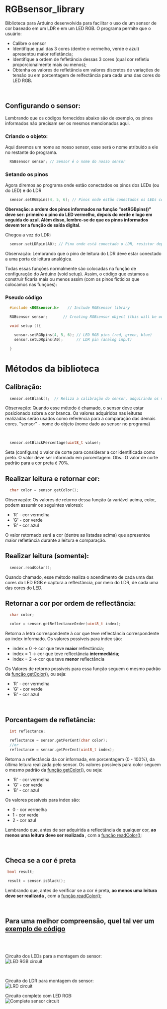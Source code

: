 # RGBsensor_library

Biblioteca para Arduino desenvolvida para facilitar o uso de um sensor de cor baseado em um LDR e em um LED RGB. O programa permite que o usuário:
<ul>
  <li>Calibre o sensor</li>
  <li>Identifique qual das 3 cores (dentre o vermelho, verde e azul) apresentou maior refletância;</li>
  <li>Identifique a ordem de fefletância dessas 3 cores (qual cor refletiu proporcionalmente mais ou menos);</li>
  <li>Obtenha os valores de refletância em valores discretos de variações de tensão ou em porcentagem de relfectância para cada uma das cores do LED RGB.</>
</ul>

</br>

## Configurando o sensor:
  Lembrando que os códigos fornecidos abaixo são de exemplo, os pinos informados não precisam ser os mesmos mencionados aqui.
### Criando o objeto:
  Aqui daremos um nome ao nosso sensor, esse será o nome atribuido a ele no restante do programa.
  ```cpp
    RGBsensor sensor; // Sensor é o nome do nosso sensor
  ```
### Setando os pinos
  Agora diremos ao programa onde estão conectados os pinos dos LEDs (ou do LED) e do LDR
  ```cpp
    sensor.setRGBpins(4, 5, 6); // Pinos onde estão conectados os LEDs coloridos, respectivamente vermelho, verde e azul
  ```
  <strong>
  Obervação: a ordem dos pinos informados na função "setRGBpins()" deve ser: primeiro o pino do LED vermelho, depois do verde e logo em seguida do azul. Além disso, lembre-se de que os pinos informados devem ter a função de saída digital.
  </strong>
  
  Chegou a vez do LDR:
  
  ```cpp
    sensor.setLDRpin(A0); // Pino onde está conectado o LDR, resistor dependente de luz
  ```
  Observação: Lembrando que o pino de leitura do LDR deve estar conectado a uma porta de leitura analógica.

  Todas essas funções normalmente são colocadas na função de configuração do Arduino (void setup). Assim, o código que estamos a construir ficaria mais ou menos assim (com os pinos fictícios que colocamos nas funçoes):
  ### Pseudo código
```ino
  #include <RGBsensor.h>	// Include RGBsensor library

  RGBsensor sensor;	      // Creating RGBsensor object (this will be our sensor's name)

  void setup (){

    sensor.setRGBpins(4, 5, 6); // LED RGB pins (red, green, blue)
    sensor.setLDRpins(A0);      // LDR pin (analog input)

  }
```

# Métodos da biblioteca
 ## Calibração:
  ```cpp
    sensor.setBlank();  // Reliza a calibração do sensor, adquirindo os valores de refletência na cor branca
  ```
  Observação: Quando esse método é chamado, o sensor deve estar posicionado sobre a cor branca. Os valores adquiridos nas leituras realizadas serão usados como referência para a comparação das demais cores.
  "sensor" - nome do objeto (nome dado ao sensor no programa)

<br>

  ```cpp
    sensor.setBlackPercentage(uint8_t value);
  ```
  Seta (configura) o valor de corte para considerar a cor identificada como preto. O valor deve ser informado em porcentagem.
  Obs.: O valor de corte padrão para a cor preta é 70%.
<br>

## Realizar leitura e retornar cor:
  ```cpp
    char color = sensor.getColor();
  ```
  Observação: Os valores de retorno dessa função (a variável acima, color, podem assumir os seguintes valores):
  <ul>
    <li>'R' - cor vermelha</li>
    <li>'G' - cor verde</li>
    <li>'B' - cor azul</li>
  </ul>
  O valor retornado será a cor (dentre as listadas acima) que apresentou maior refletância durante a leitura e comparação.


## Realizar leitura (somente):
  ```cpp
    sensor.readColor();
  ```
  Quando chamado, esse método realiza o acendimento de cada uma das cores do LED RGB e captura a reflectância, por meio do LDR, de cada uma das cores do LED.

## Retornar a cor por ordem de reflectância:
```cpp
  char color;

  color = sensor.getReflectanceOrder(uint8_t index);
```
  Retorna a letra correspondente à cor que teve reflectância correspondente ao index informado.
  Os valores possíveis para index são:
  <ul>
    <li>index = 0 -> cor que teve <strong>maior</strong> reflectância;</li>
    <li>index = 1 -> cor que teve reflectância <strong>intermediária</strong>;</li>
    <li>index = 2 -> cor que teve <strong>menor</strong> reflectância</li>
  </ul>

  Os Valores de retorno possíveis para essa função seguem o mesmo padrão da <a href="https://github.com/hugo-max-m-teixeira/RGBsensor_library#realizar-leitura-e-retornar-cor">função getColor()</a>, ou seja:
   <ul>
    <li>'R' - cor vermelha</li>
    <li>'G' - cor verde</li>
    <li>'B' - cor azul</li>
  </ul>

<br>

## Porcentagem de refletância:
```cpp
  int reflectance;

  reflectance = sensor.getPerCent(char color);
  //or
  reflectance = sensor.getPerCent(uint8_t index);
```
  Retorna a reflectância da cor informada, em porcentagem (0 - 100%), da última leitura realizada pelo sensor. Os valores possíveis para color seguem o mesmo padrão da <a href="https://github.com/hugo-max-m-teixeira/RGBsensor_library#realizar-leitura-e-retornar-cor">função getColor()</a>, ou seja:
   <ul>
    <li>'R' - cor vermelha</li>
    <li>'G' - cor verde</li>
    <li>'B' - cor azul</li>
  </ul>

  Os valores possíveis para index são:
   <ul>
    <li>0 - cor vermelha</li>
    <li>1 - cor verde</li>
    <li>2 - cor azul</li>
  </ul>

  Lembrando que, antes de ser adquirida a reflectância de qualquer cor, <strong>ao menos uma leitura deve ser realizada </strong>, com a <a href="https://github.com/hugo-max-m-teixeira/RGBsensor_library#realizar-leitura-somente">função readColor()</a>;

<br>

## Checa se a cor é preta
 ```cpp
  bool result;

  result = sensor.isBlack();
```
 Lembrando que, antes de verificar se a cor é preta, <strong>ao menos uma leitura deve ser realizada </strong>, com a <a href="https://github.com/hugo-max-m-teixeira/RGBsensor_library#realizar-leitura-somente">função readColor()</a>;

<br>

## Para uma melhor compreensão, quel tal ver um <a href="https://github.com/hugo-max-m-teixeira/RGBsensor_library/blob/master/examples/simple_color_identification/simple_color_identification.ino">exemplo de código</a>

<br><br>

Circuito dos LEDs para a montagem do sensor:
<br>
<centered>
<img src="https://lh3.googleusercontent.com/pw/AM-JKLX6JTpDHBP50dBqnG3bwnBzCkpaOF5wh4Fc9OgkYYe0CTNVMIpVxwUcUVzozkrkBF8ycurTQ2PYptZy5M6mjgJZi2IMfWKmt_VVAEeanrl9aEFmdDf4HogreXLsuzyqFEEEBVEHVj7i2zUQJyHUIlI=w523-h479-no?authuser=0" alt="LED RGB circuit">
</centered>

<br>

Circuito do LDR para montagem do sensor:
<br>
<centered>
<img src="https://lh3.googleusercontent.com/pw/AM-JKLVooRc7L8dB-TpldFEa9NZW3qI8LndtBVRrxjRPF1sbqRHDUFajTqYL70ggdA9lcXr9AL6yvvAdMhLznOt9NNCJVk-8OQvFuIDkToBRSDWkpjIf7yZDGHMFhxj4lHYPR-bTEU_-e_D2nyoZTQWTCb8=w423-h417-no?authuser=0" alt="LRD circuit">
</centered>

Circuito completo com LED RGB:
<br>
<img class="teste" src="https://lh3.googleusercontent.com/pw/AL9nZEUd7jZHjX4IssW9GO13bndIgVJQnCKGh9MjIqKscCKwm8PItvW2EFku8Rm-Ffj9u3meC_Q9B88BsbmVMZfePhURo5dxcFb_PLuik5herZjohwvFJejyPRc9D3O7FU5Eq6VXrOthFyIBIFk5wa8N-DQs=w774-h531-no?authuser=0" alt="Complete sensor circuit">
